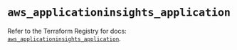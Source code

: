 # `aws_applicationinsights_application`

Refer to the Terraform Registry for docs: [`aws_applicationinsights_application`](https://registry.terraform.io/providers/hashicorp/aws/5.81.0/docs/resources/applicationinsights_application).
